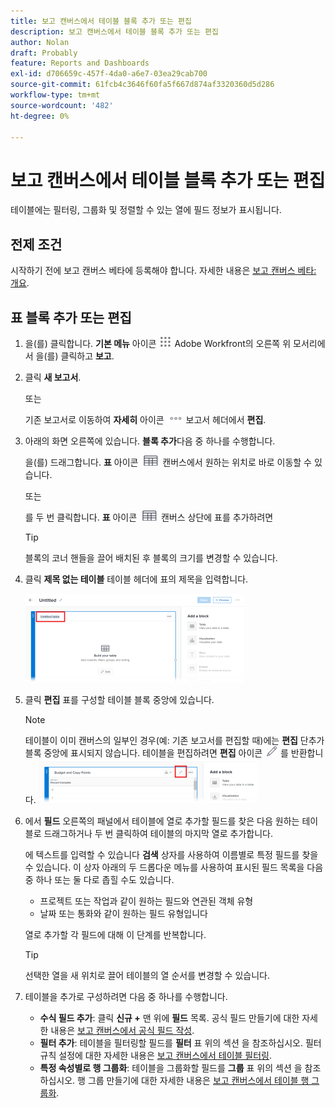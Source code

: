 ```yaml
---
title: 보고 캔버스에서 테이블 블록 추가 또는 편집
description: 보고 캔버스에서 테이블 블록 추가 또는 편집
author: Nolan
draft: Probably
feature: Reports and Dashboards
exl-id: d706659c-457f-4da0-a6e7-03ea29cab700
source-git-commit: 61fcb4c3646f60fa5f667d874af3320360d5d286
workflow-type: tm+mt
source-wordcount: '482'
ht-degree: 0%

---
```



# 보고 캔버스에서 테이블 블록 추가 또는 편집

테이블에는 필터링, 그룹화 및 정렬할 수 있는 열에 필드 정보가 표시됩니다.

## 전제 조건

시작하기 전에 보고 캔버스 베타에 등록해야 합니다. 자세한 내용은 [보고 캔버스 베타: 개요](/help/quicksilver/product-announcements/betas/reporting-canvas-beta/reporting-canvas-beta-overview.md).

## 표 블록 추가 또는 편집

1. 을(를) 클릭합니다. **기본 메뉴** 아이콘 ![](assets/main-menu-icon.png) Adobe Workfront의 오른쪽 위 모서리에서 을(를) 클릭하고 **보고**.
1. 클릭 **새 보고서**.

   또는

   기존 보고서로 이동하여 **자세히** 아이콘 ![](assets/more-icon-27x15.png) 보고서 헤더에서 **편집**.

1. 아래의 화면 오른쪽에 있습니다. **블록 추가**&#x200B;다음 중 하나를 수행합니다.

   을(를) 드래그합니다. **표** 아이콘 ![](assets/table-icon.png) 캔버스에서 원하는 위치로 바로 이동할 수 있습니다.

   또는

   를 두 번 클릭합니다. **표** 아이콘 ![](assets/table-icon.png) 캔버스 상단에 표를 추가하려면

   >[!TIP]
   >
   >블록의 코너 핸들을 끌어 배치된 후 블록의 크기를 변경할 수 있습니다.

1. 클릭 **제목 없는 테이블** 테이블 헤더에 표의 제목을 입력합니다.

   ![](assets/table-name-350x142.png)

1. 클릭 **편집** 표를 구성할 테이블 블록 중앙에 있습니다.

   >[!NOTE]
   >
   >테이블이 이미 캔버스의 일부인 경우(예: 기존 보고서를 편집할 때)에는 **편집** 단추가 블록 중앙에 표시되지 않습니다. 테이블을 편집하려면 **편집** 아이콘 ![](assets/edit-icon.png) 를 반환합니다.
   >![](assets/edit-icon-table-header-350x71.png)

1. 에서 **필드** 오른쪽의 패널에서 테이블에 열로 추가할 필드를 찾은 다음 원하는 테이블로 드래그하거나 두 번 클릭하여 테이블의 마지막 열로 추가합니다.

   에 텍스트를 입력할 수 있습니다 **검색** 상자를 사용하여 이름별로 특정 필드를 찾을 수 있습니다. 이 상자 아래의 두 드롭다운 메뉴를 사용하여 표시된 필드 목록을 다음 중 하나 또는 둘 다로 좁힐 수도 있습니다.

   * 프로젝트 또는 작업과 같이 원하는 필드와 연관된 객체 유형
   * 날짜 또는 통화와 같이 원하는 필드 유형입니다

   열로 추가할 각 필드에 대해 이 단계를 반복합니다.

   >[!TIP]
   >
   >선택한 열을 새 위치로 끌어 테이블의 열 순서를 변경할 수 있습니다.

1. 테이블을 추가로 구성하려면 다음 중 하나를 수행합니다.

   * **수식 필드 추가**: 클릭 **신규 +** 맨 위에 **필드** 목록. 공식 필드 만들기에 대한 자세한 내용은 [보고 캔버스에서 공식 필드 작성](../../../reports-and-dashboards/reporting-canvas/table-blocks/create-formula-field.md).
   * **필터 추가**: 테이블을 필터링할 필드를 **필터** 표 위의 섹션 을 참조하십시오. 필터 규칙 설정에 대한 자세한 내용은 [보고 캔버스에서 테이블 필터링](../../../reports-and-dashboards/reporting-canvas/table-blocks/configure-filter-rules-for-table.md).
   * **특정 속성별로 행 그룹화**: 테이블을 그룹화할 필드를 **그룹** 표 위의 섹션 을 참조하십시오. 행 그룹 만들기에 대한 자세한 내용은 [보고 캔버스에서 테이블 행 그룹화](../../../reports-and-dashboards/reporting-canvas/table-blocks/group-rows-in-table.md).
